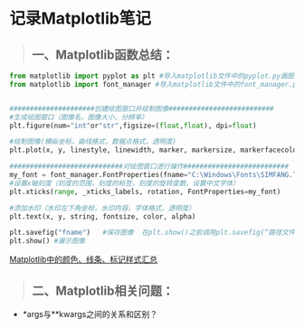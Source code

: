 # 记录Matplotlib笔记
>## 一、Matplotlib函数总结：
```python
from matplotlib import pyplot as plt #导入matplotlib文件中的pyplot.py画图模块  (import matplotlib.pyplot as plt)
from matplotlib import font_manager #导入matplotlib文件中的font_manager.py字体管理模块


#####################创建绘图窗口并绘制图像##########################
#生成绘图窗口（图像名，图像大小，分辨率）
plt.figure(num="int"or"str",figsize=(float,float), dpi=float)

#绘制图像(横纵坐标，曲线格式，数据点格式，透明度)
plt.plot(x, y, linestyle, linewidth, marker, markersize, markerfacecolor, alpha)

############################对绘图窗口进行操作##########################
my_font = font_manager.FontProperties(fname="C:\Windows\Fonts\SIMFANG.TTF") #采用系统文件中的中文格式
#设置x轴刻度（刻度的范围，刻度的标签，刻度的旋转度数，设置中文字体）
plt.xticks(range, _xticks_labels, rotation, FontProperties=my_font)

#添加水印（水印左下角坐标，水印内容，字体格式，透明度）
plt.text(x, y, string, fontsize, color, alpha)

plt.savefig("fname")   #保存图像  在plt.show()之前调用plt.savefig(“路径文件名”)  相比jpg，svg放大后不会失真
plt.show() #展示图像

```
[Matplotlib中的颜色、线条、标记样式汇总](https://zhuanlan.zhihu.com/p/40992563)

>## 二、Matplotlib相关问题：
* \*args与\*\*kwargs之间的关系和区别？



